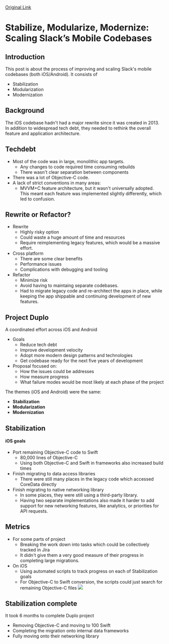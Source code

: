 [Original Link](https://slack.engineering/stabilize-modularize-modernize-scaling-slacks-mobile-codebases/)

# Stabilize, Modularize, Modernize: Scaling Slack’s Mobile Codebases
## Introduction
This post is about the process of improving and scaling Slack's mobile codebases (both iOS/Android). It consists of
* Stabilization
* Modularization
* Modernization

## Background
The iOS codebase hadn't had a major rewrite since it was created in 2013. In addition to widespread tech debt, they needed to rethink the overall feature and application architecture.

## Techdebt
* Most of the code was in large, monolithic app targets.
    - Any changes to code required time consuming rebuilds
    - There wasn't clear separation between components
* There was a lot of Objective-C code.
* A lack of strict conventions in many areas:
    - MVVM+C feature architecture, but it wasn't universally adopted. This meant each feature was implemented slightly differently, which led to confusion.

## Rewrite or Refactor?
* Rewrite
    - Highly risky option
    - Could waste a huge amount of time and resources
    - Require reimplementing legacy features, which would be a massive effort.
* Cross platform
    - There are some clear benefits
    - Performance issues
    - Complications with debugging and tooling
* Refactor
    - Minimize risk
    - Avoid having to maintaing separate codebases.
    - Had to migrate legacy code and re-architect the apps in place, while keeping the app shippable and continuing development of new features.

## Project Duplo
A coordinated effort across iOS and Android
* Goals
    - Reduce tech debt
    - Improve development velocity
    - Adopt more modern design patterns and technologies
    - Get codebase ready for the next five years of development
* Proposal focused on:
    - How the issues could be addresses
    - How measure progress
    - What failure modes would be most likely at each phase of the project
    
The themes (iOS and Android) were the same:
* <strong>Stabilization</strong>    
* <strong>Modularization</strong>    
* <strong>Modernization</strong>    

## Stabilization
#### iOS goals
* Port remaining Objective-C code to Swift
    - 80,000 lines of Objective-C
    - Using both Objective-C and Swift in frameworks also increased build times
* Finish migrating to data access libraries
    - There were still many places in the legacy code which accessed CoreData directly
* Finish migrating to native networking library
    - In some places, they were still using a third-party library.
    - Having two separate implementations also made it harder to add support for new networking features, like analytics, or priorities for API requests.

## Metrics
* For some parts of project
    - Breaking the work down into tasks which could be collectively tracked in Jira
    - It didn't give them a very good measure of their progress in completing large migrations.
* On iOS
    - Using automated scripts to track progress on each of Stabilization goals    
    - For Objective-C to Swift conversion, the scripts could just search for remaining Objective-C files
![](resources/slack01.png)

## Stabilization complete
It took 6 months to complete Duplo project
* Removing Objective-C and moving to 100 Swift
* Completing the migration onto internal data frameworks
* Fully moving onto their networking library

